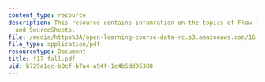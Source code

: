 ```yaml
---
content_type: resource
description: This resource contains infomration on the topics of Flow field prediction
  and SourceSheets.
file: /media/https%3A/open-learning-course-data-rc.s3.amazonaws.com/16-01-unified-engineering-i-ii-iii-iv-fall-2005-spring-2006/b729a1ccb0cfb7a4a94f1c4b5dd06388_f17_fall.pdf
file_type: application/pdf
resourcetype: Document
title: f17_fall.pdf
uid: b729a1cc-b0cf-b7a4-a94f-1c4b5dd06388
---
```

